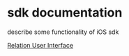 # sdk documentation

describe some functionality of iOS sdk

[Relation User Interface](RelationInfoUI.md)
